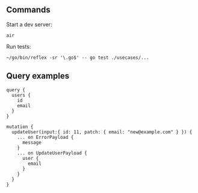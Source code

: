 ## Commands

Start a dev server:
```
air
```

Run tests:
```
~/go/bin/reflex -sr '\.go$' -- go test ./usecases/...
```

## Query examples

```
query {
  users {
    id
    email
  }
}
```

```
mutation {
  updateUser(input:{ id: 11, patch: { email: "new@example.com" } }) {
    ... on ErrorPayload {
      message
    }
    ... on UpdateUserPayload {
      user {
        email
      }
    }
  }
}
```
